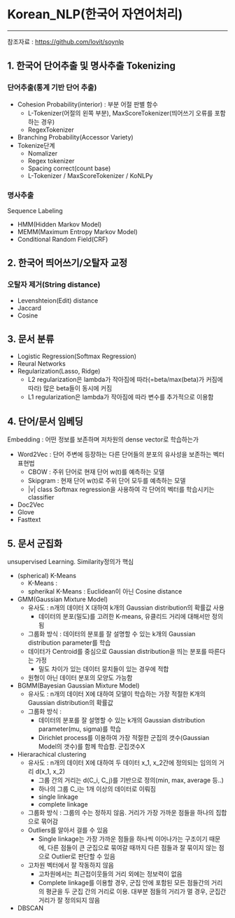 # Korean_NLP(한국어 자연어처리)
---
참조자료 : https://github.com/lovit/soynlp

## 1. 한국어 단어추출 및 명사추출 Tokenizing
### 단어추출(통계 기반 단어 추출)
- Cohesion Probability(interior) : 부분 어절 판별 함수
    - L-Tokenizer(어절의 왼쪽 부분), MaxScoreTokenizer(띄어쓰기 오류를 포함하는 경우)
    - RegexTokenizer
- Branching Probability(Accessor Variety)
- Tokenize단계
    - Nomalizer
    - Regex tokenizer
    - Spacing correct(count base)
    - L-Tokenizer / MaxScoreTokenizer / KoNLPy

### 명사추출
Sequence Labeling
- HMM(Hidden Markov Model)
- MEMM(Maximum Entropy Markov Model)
- Conditional Random Field(CRF) 


## 2. 한국어 띄어쓰기/오탈자 교정
### 오탈자 제거(String distance)
- Levenshteion(Edit) distance
- Jaccard
- Cosine

## 3. 문서 분류
- Logistic Regression(Softmax Regression)
- Reural Networks
- Regularization(Lasso, Ridge)
    - L2 regularization은 lambda가 작아짐에 따라(=beta/max(beta)가 커짐에 따라) 많은 beta들이 동시에 커짐
    - L1 regularization은 lambda가 작아짐에 따라 변수를 추가적으로 이용함


## 4. 단어/문서 임베딩
Embedding : 어떤 정보를 보존하며 저차원의 dense vector로 학습하는가
 - Word2Vec : 단어 주변에 등장하는 다른 단어들의 분포의 유사성을 보존하는 벡터 표현법
    - CBOW : 주위 단어로 현재 단어 w(t)를 예측하는 모델
    - Skipgram : 현재 단어 w(t)로 주위 단어 모두를 예측하는 모델
    - |v| class Softmax regression을 사용하여 각 단어의 벡터를 학습시키는 classifier
 - Doc2Vec
 - Glove
 - Fasttext
 
 
## 5. 문서 군집화
unsupervised Learning. Similarity정의가 핵심
 - (spherical) K-Means
    - K-Means : 
    - spherikal K-Means : Euclidean이 아닌 Cosine distance
 - GMM(Gaussian Mixture Model)
    - 유사도 : n개의 데이터 X 대하여 k개의 Gaussian distribution의 확률값 사용
        - 데이터의 분포(밀도)를 고려한 K-means, 유클리드 거리에 대해서만 정의됨
    - 그룹화 방식 : 데이터의 분포를 잘 설명할 수 있는 k개의 Gaussian distribution parameter를 학습
    - 데이터가 Centroid를 중심으로 Gaussian distribution을 띄는 분포를 따른다는 가정
        - 밀도 차이가 있는 데이터 뭉치들이 있는 경우에 적합
    - 원형이 아닌 데이터 분포의 모양도 가능함
 - BGMM(Bayesian Gaussian Mixture Model)
    - 유사도 : n개의 데이터 X에 대하여 모델이 학습하는 가장 적절한 K개의 Gaussian distribution의 확률값
    - 그룹화 방식 : 
        - 데이터의 분포를 잘 설명할 수 있는 k개의 Gaussian distribution parameter(mu, sigma)를 학습
        - Dirichlet process를 이용하여 가장 적절한 군집의 갯수(Gaussian Model의 갯수)를 함께 학습함. 군집갯수X
- Hierarachical clustering
    - 유사도 : n개의 데이터 X에 대하여 두 데이터 x_1, x_2간에 정의되는 임의의 거리 d(x_1, x_2)
        - 그룹 간의 거리는 d(C_i, C_j)를 기반으로 정의(min, max, average 등..)
        - 하나의 그룹 C_i는 1개 이상의 데이터로 이뤄짐
        - single linkage
        - complete linkage
    - 그룹화 방식 : 그룹의 수는 정하지 않음. 거리가 가장 가까운 점들을 하나의 집합으로 묶어감
    - Outliers를 알아서 걸를 수 있음
        - Single linkage는 가장 가까운 점들을 하나씩 이어나가는 구조이기 때문에, 다른 점들이 큰 군집으로 묶여갈 때까지 다른 점들과 잘 묶이지 않는 점으로 Outlier로 판단할 수 있음
    - 고차원 벡터에서 잘 작동하지 않음
        - 고차원에서는 최근접이웃들의 거리 외에는 정보력이 없음
        - Complete linkage를 이용할 경우, 군집 안에 포함된 모든 점들간의 거리의 평균을 두 군집 간의 거리로 이용. 대부분 점들의 거리가 멀 경우, 군집간 거리가 잘 정의되지 않음
- DBSCAN
